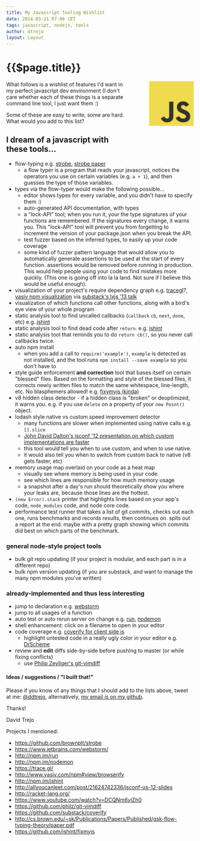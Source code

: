 ```yaml
---
title: My Javascript Tooling Wishlist
date: 2014-03-21 07:06 CET
tags: javascript, nodejs, tools
author: dtrejo
layout: Layout
---
```

# {{$page.title}}

<img src="./images/js-logo.png" height="120px" style="float:right; padding: 0 0 3.2rem 3.2rem;" />

What follows is a wishlist of features I'd want in my perfect javascript
dev environment (I don't care whether each of these things is a separate command
line tool, I just want them :)

<!-- more -->

Some of these are easy to write, some are hard. What would you add to this list?

## I dream of a javascript with these tools...
- flow-typing e.g. [strobe][1], [strobe paper][15]
  - a flow typer is a program that reads your javascript, notices the
    operators you use on certain variables (e.g. `a + 1`), and then guesses
    the type of those variables.
- types via the flow-typer would make the following possible...
  - editor shows types for every variable, and you didn't have to specify them
    :)
  - auto-generated API documentation, with types
  - a "lock-API" tool; when you run it, your the type signatures of your
    functions are remembered. If the signatures every change, it warns you.
    This "lock-API" tool will prevent you from forgetting to increment the
    version of your package.json when you break the API.
  - test fuzzer based on the inferred types, to easily up your code coverage
  - some kind of fuzzer pattern language that would allow you to automatically
    generate assertions to be used at the start of every function. assertions
    would be removed before running in production. This would help people
    using your code to find mistakes more quickly. (This one is going off into
    la la land. Not sure if I believe this would be useful enough).
- visualization of your project's require dependency graph e.g. [tracegl][5]?, [yasiv npm visualization][6] via [substack's lxjs '13 talk][10]
- visualization of which functions call other functions, along with a bird's eye
  view of your whole program
- static analysis tool to find uncalled callbacks (`callback` `cb`, `next`,
  `done`, etc) e.g. [jshint][7]
- static analysis tool to find dead code after `return`. e.g. [jshint][7]
- static analysis tool that reminds you to do `return cb()`, so you never call
  callbacks twice.
- auto npm install
  - when you add a call to `require('example')`, `example` is detected as not
    installed, and the tool runs `npm install --save example` so you don't
    have to
- style guide enforcement **and correction** tool that bases itself on certain
  "blessed" files. Based on the formatting and style of the blessed files, it
  corrects newly written files to match the same whitespace, line-length, etc.
  No blasphemers allowed! e.g. [fixymyjs (kinda)][16]
- v8 hidden class detector - if a hidden class is "broken" or deoptimized, it
  warns you. e.g. if you use `delete` on a property of your `new Point()`
  object.
- lodash style native vs custom speed improvement detector
  - many functions are slower when implemented using native calls e.g. `[].slice`
  - [John David Dalton's jsconf '12 presentation on which custom implementations are faster][8]
  - this tool would tell you when to use custom, and when to use native.
  - it would also tell you when to switch from custom back to native (v8 gets
    faster, etc)
- memory usage map overlaid on your code as a heat map
  - visually see where memory is being used in your code.
  - see which lines are responsible for how much memory usage
  - a snapshot after a day's run should theoretically show you where your
    leaks are, because those lines are the hottest.
- `(new Error).stack` printer that highlights lines based on your app's code,
  `node_modules` code, and node core code.
- performance test runner that takes a list of git commits, checks out each one,
  runs benchmarks and records results, then continues on. spits out a report at
  the end. maybe with a pretty graph showing which commits did best on which
  parts of the benchmark.

### general node-style project tools
- bulk git repo updating (if your project is modular, and each part is in a
  different repo)
- bulk npm version updating (if you are substack, and want to manage the many
  npm modules you've written)

### already-implemented and thus less interesting
- jump to declaration e.g. [webstorm][2]
- jump to all usages of a function
- auto test or auto rerun server on change e.g. [run][3], [nodemon][4]
- shell enhancement: click on a filename to open in your editor
- code coverage e.g. [coverify for client side js][14]
  - highlight untested code in a really ugly color in your editor
    e.g. [DrScheme][9]
- review and **edit** diffs side-by-side before pushing to master (or while fixing
  conflicts)
  - use [Philip Zeyliger's git-vimdiff][13]

#### Ideas / suggestions / "I built that!"
Please if you know of any things that I should add to the lists above, tweet
at me: [@ddtrejo][11], alternatively, [my email is on my github][12].

Thanks!

David Trejo

[1]: https://github.com/brownplt/strobe
[2]: https://www.jetbrains.com/webstorm/
[3]: http://npm.im/run
[4]: http://npm.im/nodemon
[5]: https://trace.gl/
[6]: http://www.yasiv.com/npm#view/browserify
[7]: http://npm.im/jshint
[8]: http://allyoucanleet.com/post/21624742336/jsconf-us-12-slides
[9]: http://racket-lang.org/
[10]:https://www.youtube.com/watch?v=DCQNm6yiZh0
[13]:https://github.com/philz/git-vimdiff
[14]:https://github.com/substack/coverify
[15]:http://cs.brown.edu/~sk/Publications/Papers/Published/gsk-flow-typing-theory/paper.pdf
[16]:https://github.com/jshint/fixmyjs

[11]:http://twitter.com/ddtrejo
[12]:https://github.com/dtrejo

Projects I mentioned:

- <https://github.com/brownplt/strobe>
- <https://www.jetbrains.com/webstorm/>
- <http://npm.im/run>
- <http://npm.im/nodemon>
- <https://trace.gl/>
- <http://www.yasiv.com/npm#view/browserify>
- <http://npm.im/jshint>
- <http://allyoucanleet.com/post/21624742336/jsconf-us-12-slides>
- <http://racket-lang.org/>
- <https://www.youtube.com/watch?v=DCQNm6yiZh0>
- <https://github.com/philz/git-vimdiff>
- <https://github.com/substack/coverify>
- <http://cs.brown.edu/~sk/Publications/Papers/Published/gsk-flow-typing-theory/paper.pdf>
- <https://github.com/jshint/fixmyjs>
